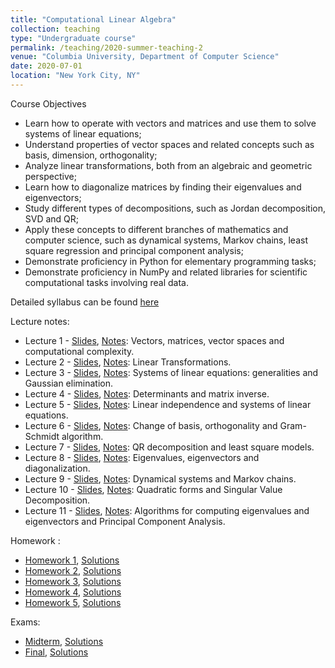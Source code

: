 ```yaml
---
title: "Computational Linear Algebra"
collection: teaching
type: "Undergraduate course"
permalink: /teaching/2020-summer-teaching-2
venue: "Columbia University, Department of Computer Science"
date: 2020-07-01
location: "New York City, NY"
---
```


Course Objectives
* Learn how to operate with vectors and matrices and use
them to solve systems of linear equations;
* Understand properties of vector spaces and related
concepts such as basis, dimension, orthogonality;
* Analyze linear transformations, both from an algebraic and
geometric perspective;
* Learn how to diagonalize matrices by finding their
eigenvalues and eigenvectors;
* Study different types of decompositions, such as Jordan
decomposition, SVD and QR;
* Apply these concepts to different branches of mathematics
and computer science, such as dynamical systems, Markov
chains, least square regression and principal component
analysis;
* Demonstrate proficiency in Python for elementary
programming tasks;
* Demonstrate proficiency in NumPy and related libraries for
scientific computational tasks involving real data.

Detailed syllabus can be found [here](http://fpreta.github.io/files/complinalg/Syllabus.pdf)

Lecture notes:
* Lecture 1 - [Slides](http://fpreta.github.io/files/complinalg/slides/Lecture_1_slides.pdf), [Notes](http://fpreta.github.io/files/complinalg/lecnotes/Lecture_1.pdf): Vectors, matrices, vector spaces and computational complexity.
* Lecture 2 - [Slides](http://fpreta.github.io/files/complinalg/slides/Lecture_2_slides.pdf), [Notes](http://fpreta.github.io/files/complinalg/lecnotes/Lecture_2.pdf): Linear Transformations.
* Lecture 3 - [Slides](http://fpreta.github.io/files/complinalg/slides/Lecture_3_slides.pdf), [Notes](http://fpreta.github.io/files/complinalg/lecnotes/Lecture_3.pdf): Systems of linear equations: generalities and Gaussian elimination.
* Lecture 4 - [Slides](http://fpreta.github.io/files/complinalg/slides/Lecture_4_slides.pdf), [Notes](http://fpreta.github.io/files/complinalg/lecnotes/Lecture_4.pdf): Determinants and matrix inverse.
* Lecture 5 - [Slides](http://fpreta.github.io/files/complinalg/slides/Lecture_5_slides.pdf), [Notes](http://fpreta.github.io/files/complinalg/lecnotes/Lecture_5.pdf): Linear independence and systems of linear equations.
* Lecture 6 - [Slides](http://fpreta.github.io/files/complinalg/slides/Lecture_6_slides.pdf), [Notes](http://fpreta.github.io/files/complinalg/lecnotes/Lecture_6.pdf): Change of basis, orthogonality and Gram-Schmidt algorithm.
* Lecture 7 - [Slides](http://fpreta.github.io/files/complinalg/slides/Lecture_7_slides.pdf), [Notes](http://fpreta.github.io/files/complinalg/lecnotes/Lecture_7.pdf): QR decompositionand least square models.
* Lecture 8 - [Slides](http://fpreta.github.io/files/complinalg/slides/Lecture_8_slides.pdf), [Notes](http://fpreta.github.io/files/complinalg/lecnotes/Lecture_8.pdf): Eigenvalues,eigenvectors and diagonalization.
* Lecture 9 - [Slides](http://fpreta.github.io/files/complinalg/slides/Lecture_9_slides.pdf), [Notes](http://fpreta.github.io/files/complinalg/lecnotes/Lecture_9.pdf): Dynamical systemsand Markov chains.
* Lecture 10 - [Slides](http://fpreta.github.io/files/complinalg/slides/Lecture_10_slides.pdf), [Notes](http://fpreta.github.io/files/complinalg/lecnotes/Lecture_10.pdf): Quadratic forms andSingular Value Decomposition.
* Lecture 11 - [Slides](http://fpreta.github.io/files/complinalg/slides/Lecture_11_slides.pdf), [Notes](http://fpreta.github.io/files/complinalg/lecnotes/Lecture_11.pdf): Algorithms for computingeigenvalues and eigenvectors and Principal Component Analysis.

Homework :
* [Homework 1](http://fpreta.github.io/files/complinalg/hw/Homework_1.pdf), [Solutions](http://fpreta.github.io/files/complinalg/hw/Homework_1_solutions.pdf)
* [Homework 2](http://fpreta.github.io/files/complinalg/hw/Homework_2.pdf), [Solutions](http://fpreta.github.io/files/complinalg/hw/Homework_2_solutions.pdf)
* [Homework 3](http://fpreta.github.io/files/complinalg/hw/Homework_3.pdf), [Solutions](http://fpreta.github.io/files/complinalg/hw/Homework_3_solutions.pdf)
* [Homework 4](http://fpreta.github.io/files/complinalg/hw/Homework_4.pdf), [Solutions](http://fpreta.github.io/files/complinalg/hw/Homework_4_solutions.pdf)
* [Homework 5](http://fpreta.github.io/files/complinalg/hw/Homework_5.pdf), [Solutions](http://fpreta.github.io/files/complinalg/hw/Homework_5_solutions.pdf)

Exams:
* [Midterm](http://fpreta.github.io/files/complinalg/exams/Midterm.pdf), [Solutions](http://fpreta.github.io/files/complinalg/exams/Midterm_Solutions.pdf)
* [Final](http://fpreta.github.io/files/complinalg/exams/Final), [Solutions](http://fpreta.github.io/files/complinalg/exams/Final_Solutions.pdf)




